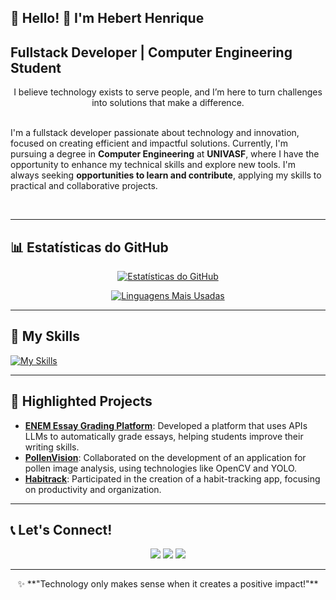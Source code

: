 ## 🚀 Hello! 👋 I'm Hebert Henrique  

**Fullstack Developer | Computer Engineering Student**  
-----------------

<p align="center">I believe technology exists to serve people, and I’m here to turn challenges into solutions that make a difference.<br><br>  

I'm a fullstack developer passionate about technology and innovation, focused on creating efficient and impactful solutions. Currently, I'm pursuing a degree in **Computer Engineering** at **UNIVASF**, where I have the opportunity to enhance my technical skills and explore new tools. I'm always seeking **opportunities to learn and contribute**, applying my skills to practical and collaborative projects.  
</p>&nbsp;  

---
## 📊 Estatísticas do GitHub

<div align="center">

[![Estatísticas do GitHub](https://github-readme-stats.vercel.app/api?username=hebert-code&show_icons=true&theme=dark)](https://github.com/hebertdev)

[![Linguagens Mais Usadas](https://github-readme-stats.vercel.app/api/top-langs/?username=hebert-code&layout=compact&theme=dark)](https://github.com/hebert-code)

</div>

---

## 🚀 My Skills  

[![My Skills](https://skillicons.dev/icons?i=django,python,swift,figma,html,css,js,ts,react,bootstrap,tailwind,git,c,cpp,postgres,docker,postman,java,opencv)](https://skillicons.dev)  

---

## 💼 Highlighted Projects  

- **[ENEM Essay Grading Platform](https://github.com/Hebert-code/CIEB_Redacao)**: Developed a platform that uses APIs LLMs to automatically grade essays, helping students improve their writing skills.  
- **[PollenVision](https://github.com/Hebert-code/PollenVision)**: Collaborated on the development of an application for pollen image analysis, using technologies like OpenCV and YOLO.  
- **[Habitrack](https://github.com/Hebert-code/habitrack)**: Participated in the creation of a habit-tracking app, focusing on productivity and organization.  

---

## 📞 Let's Connect!  

<div align="center">  
  <a href="https://instagram.com/seuinstagram" target="_blank"><img src="https://img.shields.io/badge/-Instagram-%23E4405F?style=for-the-badge&logo=instagram&logoColor=white" target="_blank"></a>
  <a href="mailto:hebert.hb.brito@gmail.com" target="_blank"><img src="https://img.shields.io/badge/-Gmail-%23333?style=for-the-badge&logo=gmail&logoColor=white" target="_blank"></a>
  <a href="https://www.linkedin.com/in/hebertbrito/" target="_blank"><img src="https://img.shields.io/badge/-LinkedIn-%230077B5?style=for-the-badge&logo=linkedin&logoColor=white" target="_blank"></a>  
</div>  

---

<div align="center">
    ✨ **"Technology only makes sense when it creates a positive impact!"**  
</div>
